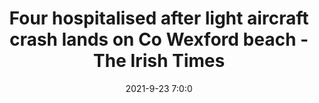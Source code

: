 ---
"title": "Four hospitalised after light aircraft crash lands on Co Wexford beach - The Irish Times"
"date": "2021-9-23 7:0:0"
"feed_name": "GOOGLENEWSPLANE"
"feed_website": "https://news.google.com/search?q=plane%20%2B%20accident&hl=en-US&gl=US&ceid=US%3Aen"
"feed_rss": "https://news.google.com/rss/search?q=plane%20%2B%20accident&hl=en-US&gl=US&ceid=US%3Aen"
"link": "https://www.irishtimes.com/news/ireland/irish-news/four-hospitalised-after-light-aircraft-crash-lands-on-co-wexford-beach-1.4682192"
"source": "{'href': 'https://www.irishtimes.com', 'title': 'The Irish Times'}"
"file": "_posts/2021-1-1-ff97883b18386f843e876e5c6be4a94c885a47f9.md"
"accident": "1"
"drilling": "0"
"dead": "0"
"injured": "4"
"arrested": "0"
"place": "unknown place"
"where": "unknown site"
"causes": "crash"
---